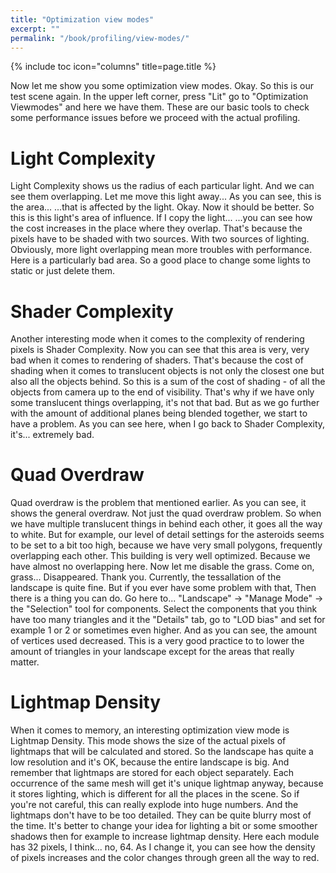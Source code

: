```yaml
---
title: "Optimization view modes"
excerpt: ""
permalink: "/book/profiling/view-modes/"
---
```


{% include toc icon="columns" title=page.title %}

Now let me show you some optimization view modes. Okay. So this is our test scene again. In the upper left corner, press "Lit" go to "Optimization Viewmodes" and here we have them. These are our basic tools to check some performance issues before we proceed with the actual profiling.

# Light Complexity

Light Complexity shows us the radius of each particular light. And we can see them overlapping. Let me move this light away... As you can see, this is the area... ...that is affected by the light. Okay. Now it should be better. So this is this light's area of influence. If I copy the light... ...you can see how the cost increases in the place where they overlap. That's because the pixels have to be shaded with two sources. With two sources of lighting. Obviously, more light overlapping mean more troubles with performance. Here is a particularly bad area. So a good place to change some lights to static or just delete them.

# Shader Complexity

Another interesting mode when it comes to the complexity of rendering pixels is Shader Complexity. Now you can see that this area is very, very bad when it comes to rendering of shaders. That's because the cost of shading when it comes to translucent objects is not only the closest one but also all the objects behind. So this is a sum of the cost of shading - of all the objects from camera up to the end of visibility. That's why if we have only some translucent things overlapping, it's not that bad. But as we go further with the amount of additional planes being blended together, we start to have a problem. As you can see here, when I go back to Shader Complexity, it's... extremely bad.

# Quad Overdraw

Quad overdraw is the problem that mentioned earlier. As you can see, it shows the general overdraw. Not just the quad overdraw problem. So when we have multiple translucent things in behind each other, it goes all the way to white. But for example, our level of detail settings for the asteroids seems to be set to a bit too high, because we have very small polygons, frequently overlapping each other. This building is very well optimized. Because we have almost no overlapping here. Now let me disable the grass. Come on, grass... Disappeared. Thank you. Currently, the tessallation of the landscape is quite fine. But if you ever have some problem with that, Then there is a thing you can do. Go here to... "Landscape" → "Manage Mode" → the "Selection" tool for components. Select the components that you think have too many triangles and it the "Details" tab, go to "LOD bias" and set for example 1 or 2 or sometimes even higher. And as you can see, the amount of vertices used decreased. This is a very good practice to to lower the amount of triangles in your landscape except for the areas that really matter.

# Lightmap Density

When it comes to memory, an interesting optimization view mode is Lightmap Density. This mode shows the size of the actual pixels of lightmaps that will be calculated and stored. So the landscape has quite a low resolution and it's OK, because the entire landscape is big. And remember that lightmaps are stored for each object separately. Each occurrence of the same mesh will get it's unique lightmap anyway, because it stores lighting, which is different for all the places in the scene. So if you're not careful, this can really explode into huge numbers. And the lightmaps don't have to be too detailed. They can be quite blurry most of the time. It's better to change your idea for lighting a bit or some smoother shadows then for example to increase lightmap density. Here each module has 32 pixels, I think... no, 64. As I change it, you can see how the density of pixels increases and the color changes through green all the way to red.

